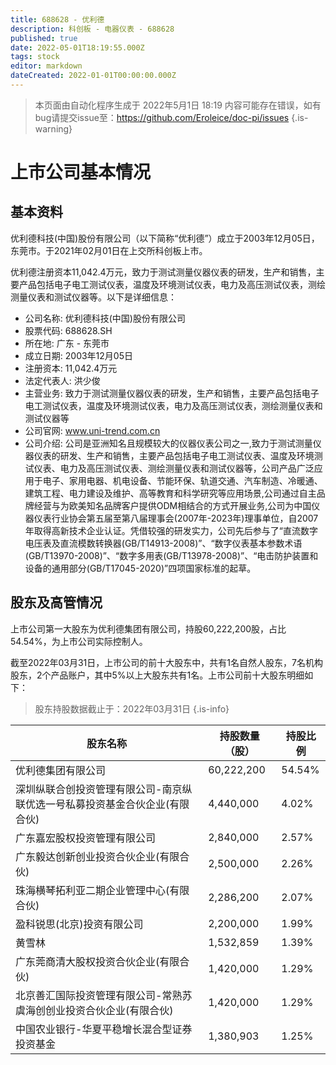 ```yaml
---
title: 688628 - 优利德
description: 科创板 - 电器仪表 - 688628
published: true
date: 2022-05-01T18:19:55.000Z
tags: stock
editor: markdown
dateCreated: 2022-01-01T00:00:00.000Z
---
```


> 本页面由自动化程序生成于 2022年5月1日 18:19
> 内容可能存在错误，如有bug请提交issue至：https://github.com/Eroleice/doc-pi/issues
{.is-warning}

# 上市公司基本情况

## 基本资料

优利德科技(中国)股份有限公司（以下简称“优利德”）成立于2003年12月05日，东莞市。于2021年02月01日在上交所科创板上市。

优利德注册资本11,042.4万元，致力于测试测量仪器仪表的研发，生产和销售，主要产品包括电子电工测试仪表，温度及环境测试仪表，电力及高压测试仪表，测绘测量仪表和测试仪器等。以下是详细信息：

- 公司名称: 优利德科技(中国)股份有限公司
- 股票代码: 688628.SH
- 所在地: 广东 - 东莞市
- 成立日期: 2003年12月05日
- 注册资本: 11,042.4万元
- 法定代表人: 洪少俊
- 主营业务: 致力于测试测量仪器仪表的研发，生产和销售，主要产品包括电子电工测试仪表，温度及环境测试仪表，电力及高压测试仪表，测绘测量仪表和测试仪器等
- 公司官网: www.uni-trend.com.cn
- 公司介绍: 公司是亚洲知名且规模较大的仪器仪表公司之一,致力于测试测量仪器仪表的研发、生产和销售，主要产品包括电子电工测试仪表、温度及环境测试仪表、电力及高压测试仪表、测绘测量仪表和测试仪器等，公司产品广泛应用于电子、家用电器、机电设备、节能环保、轨道交通、汽车制造、冷暖通、建筑工程、电力建设及维护、高等教育和科学研究等应用场景,公司通过自主品牌经营与为欧美知名品牌客户提供ODM相结合的方式开展业务,公司为中国仪器仪表行业协会第五届至第八届理事会(2007年-2023年)理事单位，自2007年取得高新技术企业认证。凭借较强的研发实力，公司先后参与了“直流数字电压表及直流模数转换器(GB/T14913-2008)”、“数字仪表基本参数术语(GB/T13970-2008)”、“数字多用表(GB/T13978-2008)”、“电击防护装置和设备的通用部分(GB/T17045-2020)”四项国家标准的起草。


## 股东及高管情况

上市公司第一大股东为优利德集团有限公司，持股60,222,200股，占比54.54%，为上市公司实际控制人。

截至2022年03月31日，上市公司的前十大股东中，共有1名自然人股东，7名机构股东，2个产品账户，其中5%以上大股东共有1名。上市公司前十大股东明细如下：

> 股东持股数据截止于：2022年03月31日
{.is-info}

| 股东名称 | 持股数量（股） | 持股比例 |
| --- | --- | --- |
| 优利德集团有限公司 | 60,222,200 | 54.54% |
| 深圳纵联合创投资管理有限公司-南京纵联优选一号私募投资基金合伙企业(有限合伙) | 4,440,000 | 4.02% |
| 广东嘉宏股权投资管理有限公司 | 2,840,000 | 2.57% |
| 广东毅达创新创业投资合伙企业(有限合伙) | 2,500,000 | 2.26% |
| 珠海横琴拓利亚二期企业管理中心(有限合伙) | 2,286,200 | 2.07% |
| 盈科锐思(北京)投资有限公司 | 2,200,000 | 1.99% |
| 黄雪林 | 1,532,859 | 1.39% |
| 广东莞商清大股权投资合伙企业(有限合伙) | 1,420,000 | 1.29% |
| 北京善汇国际投资管理有限公司-常熟苏虞海创创业投资合伙企业(有限合伙) | 1,420,000 | 1.29% |
| 中国农业银行-华夏平稳增长混合型证券投资基金 | 1,380,903 | 1.25% |




